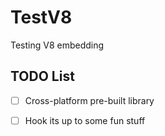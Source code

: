 # TestV8

Testing V8 embedding

## TODO List

- [ ] Cross-platform pre-built library

- [ ] Hook its up to some fun stuff
